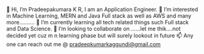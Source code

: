 👋 Hi, I’m Pradeepakumara K R, I am an Application Engineer.
👀 I’m interested in Machine Learning, MERN and Java Full stack as well as AWS and many more..........
🌱 I’m currently learning all tech related things such Full stack and Data Science.
💞️ I’m looking to collaborate on ......let me thik....not decided yet cuz m n learning phase but will surely lookout in future
📫 Any one can reach out me @ pradeepkumarkaggundi@gmail.com

